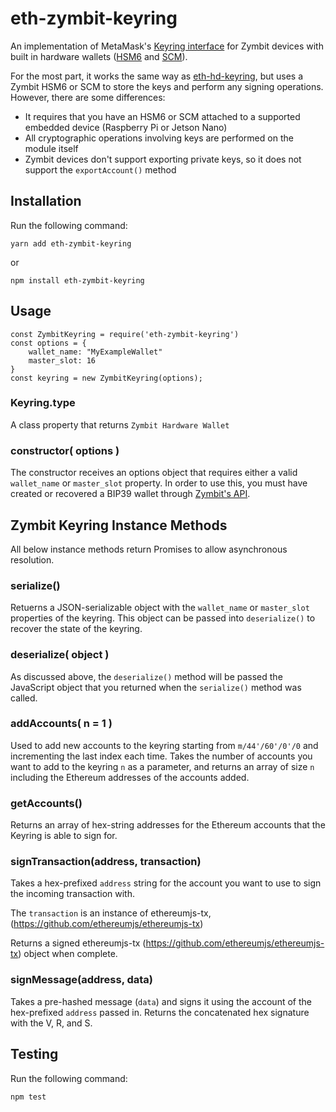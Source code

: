# eth-zymbit-keyring

An implementation of MetaMask's [Keyring interface](https://github.com/MetaMask/eth-simple-keyring#the-keyring-class-protocol) for Zymbit devices with built in hardware wallets ([HSM6](https://www.zymbit.com/hsm6/) and [SCM](https://www.zymbit.com/scm/)).

For the most part, it works the same way as [eth-hd-keyring](https://github.com/MetaMask/eth-hd-keyring), but uses a Zymbit HSM6 or SCM to store the keys and perform any signing operations. However, there are some differences:

- It requires that you have an HSM6 or SCM attached to a supported embedded device (Raspberry Pi or Jetson Nano)
- All cryptographic operations involving keys are performed on the module itself
- Zymbit devices don't support exporting private keys, so it does not support the `exportAccount()` method 

Installation
-------
Run the following command:

`yarn add eth-zymbit-keyring`

or

`npm install eth-zymbit-keyring`

Usage
-------

```
const ZymbitKeyring = require('eth-zymbit-keyring')
const options = {
    wallet_name: "MyExampleWallet"
    master_slot: 16
}
const keyring = new ZymbitKeyring(options);
```

### Keyring.type

A class property that returns `Zymbit Hardware Wallet`

### constructor( options )

The constructor receives an options object that requires either a valid `wallet_name` or `master_slot` property. In order to use this, you must have created or recovered a BIP39 wallet through [Zymbit's API](https://docs.zymbit.com/tutorials/digital-wallet/wallet-example/).

## Zymbit Keyring Instance Methods

All below instance methods return Promises to allow asynchronous resolution.

### serialize()

Retuerns a JSON-serializable object with the `wallet_name` or `master_slot` properties of the keyring. This object can be passed into `deserialize()` to recover the state of the keyring. 

### deserialize( object )

As discussed above, the `deserialize()` method will be passed the JavaScript object that you returned when the `serialize()` method was called.

### addAccounts( n = 1 )

Used to add new accounts to the keyring starting from `m/44'/60'/0'/0` and incrementing the last index each time. Takes the number of accounts you want to add to the keyring `n` as a parameter, and returns an array of size `n` including the Ethereum addresses of the accounts added.

### getAccounts()

Returns an array of hex-string addresses for the Ethereum accounts that the Keyring is able to sign for.

### signTransaction(address, transaction)

Takes a hex-prefixed `address` string for the account you want to use to sign the incoming transaction with.

The `transaction` is an instance of ethereumjs-tx, (https://github.com/ethereumjs/ethereumjs-tx)

Returns a signed ethereumjs-tx (https://github.com/ethereumjs/ethereumjs-tx) object when complete.

### signMessage(address, data)

Takes a pre-hashed message (`data`) and signs it using the account of the hex-prefixed `address` passed in. Returns the concatenated hex signature with the V, R, and S.

Testing
-------
Run the following command:

`npm test`